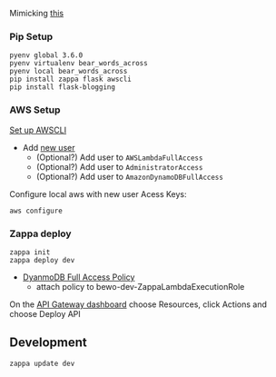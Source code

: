 Mimicking [this](https://serverlessblog.com/)

### Pip Setup

```
pyenv global 3.6.0
pyenv virtualenv bear_words_across
pyenv local bear_words_across
pip install zappa flask awscli
pip install flask-blogging
```

### AWS Setup

[Set up AWSCLI](https://docs.aws.amazon.com/cli/latest/userguide/cli-chap-getting-started.html)

- Add [new user](https://console.aws.amazon.com/iam/home#/users)
  - (Optional?) Add user to `AWSLambdaFullAccess`
  - (Optional?) Add user to `AdministratorAccess`
  - (Optional?) Add user to `AmazonDynamoDBFullAccess`

Configure local aws with new user Acess Keys:

```
aws configure
```

### Zappa deploy

```
zappa init
zappa deploy dev
```

- [DyanmoDB Full Access Policy](https://console.aws.amazon.com/iam/home#/policies/arn:aws:iam::aws:policy/AmazonDynamoDBFullAccess$serviceLevelSummary?section=attached_entities)
  - attach policy to bewo-dev-ZappaLambdaExecutionRole

On the [API Gateway dashboard](https://us-east-2.console.aws.amazon.com/apigateway/home) choose Resources, click Actions and choose Deploy API

## Development

```
zappa update dev
```
